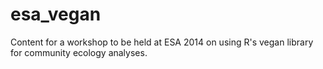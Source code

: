 esa_vegan
=========

Content for a workshop to be held at ESA 2014 on using R's vegan library for community ecology analyses.
